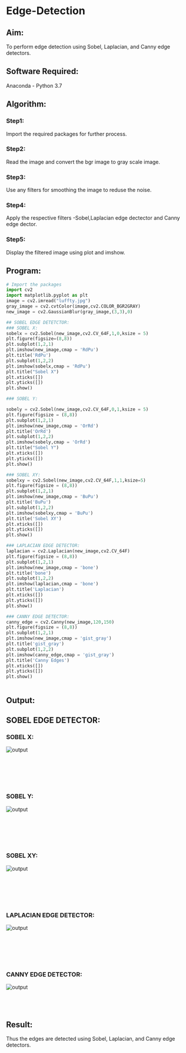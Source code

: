 # Edge-Detection
## Aim:
To perform edge detection using Sobel, Laplacian, and Canny edge detectors.

## Software Required:
Anaconda - Python 3.7

## Algorithm:
### Step1:
Import the required packages for further process.
<br>


### Step2:
Read the image and convert the bgr image to gray scale image.
<br>

### Step3:
Use any filters for smoothing the image to reduse the noise.
<br>

### Step4:
Apply the respective filters -Sobel,Laplacian edge dectector and Canny edge dector.
<br>

### Step5:
Display the filtered image using plot and imshow.
<br>

 
## Program:

``` Python
# Import the packages
import cv2
import matplotlib.pyplot as plt
image = cv2.imread("luffty.jpg")
gray_image = cv2.cvtColor(image,cv2.COLOR_BGR2GRAY)
new_image = cv2.GaussianBlur(gray_image,(3,3),0)

## SOBEL EDGE DETETCTOR:
### SOBEL X:
sobelx = cv2.Sobel(new_image,cv2.CV_64F,1,0,ksize = 5)
plt.figure(figsize=(8,8))
plt.subplot(1,2,1)
plt.imshow(new_image,cmap = 'RdPu')
plt.title('RdPu')
plt.subplot(1,2,2)
plt.imshow(sobelx,cmap = 'RdPu')
plt.title("Sobel X")
plt.xticks([])
plt.yticks([])
plt.show()

### SOBEL Y:

sobely = cv2.Sobel(new_image,cv2.CV_64F,0,1,ksize = 5)
plt.figure(figsize = (8,8))
plt.subplot(1,2,1)
plt.imshow(new_image,cmap = 'OrRd')
plt.title('OrRd')
plt.subplot(1,2,2)
plt.imshow(sobely,cmap = 'OrRd')
plt.title("Sobel Y")
plt.xticks([])
plt.yticks([])
plt.show()

### SOBEL XY:
sobelxy = cv2.Sobel(new_image,cv2.CV_64F,1,1,ksize=5)
plt.figure(figsize = (8,8))
plt.subplot(1,2,1)
plt.imshow(new_image,cmap = 'BuPu')
plt.title('BuPu')
plt.subplot(1,2,2)
plt.imshow(sobelxy,cmap = 'BuPu')
plt.title('Sobel XY')
plt.xticks([])
plt.yticks([])
plt.show()

### LAPLACIAN EDGE DETECTOR:
laplacian = cv2.Laplacian(new_image,cv2.CV_64F)
plt.figure(figsize = (8,8))
plt.subplot(1,2,1)
plt.imshow(new_image,cmap = 'bone')
plt.title('bone')
plt.subplot(1,2,2)
plt.imshow(laplacian,cmap = 'bone')
plt.title('Laplacian')
plt.xticks([])
plt.yticks([])
plt.show()

### CANNY EDGE DETECTOR:
canny_edge = cv2.Canny(new_image,120,150)
plt.figure(figsize = (8,8))
plt.subplot(1,2,1)
plt.imshow(new_image,cmap = 'gist_gray')
plt.title('gist_gray')
plt.subplot(1,2,2)
plt.imshow(canny_edge,cmap = 'gist_gray')
plt.title('Canny Edges')
plt.xticks([])
plt.yticks([])
plt.show()



```
## Output:
## SOBEL EDGE DETECTOR:
### SOBEL X:
![output](hii.png)
<br>
<br>
<br>
<br>
<br>
<br>

### SOBEL Y:
![output](hello.png)
<br>
<br>
<br>
<br>
<br>
<br>

### SOBEL XY:
![output](hey.png)
<br>
<br>
<br>
<br>
<br>
<br>

### LAPLACIAN EDGE DETECTOR:
![output](hola.png)
<br>
<br>
<br>
<br>
<br>
<br>

### CANNY EDGE DETECTOR:
![output](hehe.png)
<br>
<br>
<br>
<br>


## Result:
Thus the edges are detected using Sobel, Laplacian, and Canny edge detectors.
